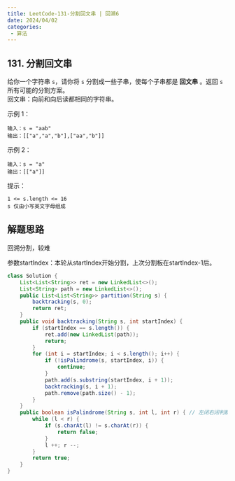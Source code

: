 ```yaml
---
title: LeetCode-131-分割回文串 | 回溯6
date: 2024/04/02
categories:
 - 算法
---
```

## 131. 分割回文串
给你一个字符串 `s`，请你将 `s` 分割成一些子串，使每个子串都是 **回文串** 。返回 `s` 所有可能的分割方案。<br/>
回文串：向前和向后读都相同的字符串。


示例 1：
```
输入：s = "aab"
输出：[["a","a","b"],["aa","b"]]
```
示例 2：
```
输入：s = "a"
输出：[["a"]]
```

提示：
```
1 <= s.length <= 16
s 仅由小写英文字母组成
```

## 解题思路
回溯分割，较难

参数startIndex：本轮从startIndex开始分割，上次分割板在startIndex-1后。
```java
class Solution {
    List<List<String>> ret = new LinkedList<>();
    List<String> path = new LinkedList<>();
    public List<List<String>> partition(String s) {
        backtracking(s, 0);
        return ret;
    }
    public void backtracking(String s, int startIndex) {
        if (startIndex == s.length()) {
            ret.add(new LinkedList(path));
            return;
        }
        for (int i = startIndex; i < s.length(); i++) {
            if (!isPalindrome(s, startIndex, i)) {
                continue;
            }
            path.add(s.substring(startIndex, i + 1));
            backtracking(s, i + 1);
            path.remove(path.size() - 1);
        }
    }
    public boolean isPalindrome(String s, int l, int r) { // 左闭右闭判断回文
        while (l < r) {
            if (s.charAt(l) != s.charAt(r)) {
                return false;
            }
            l ++; r --;
        }
        return true;
    }
}
```